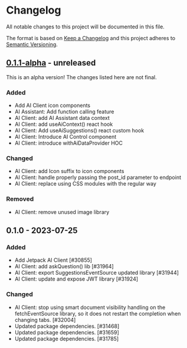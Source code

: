 # Changelog

All notable changes to this project will be documented in this file.

The format is based on [Keep a Changelog](https://keepachangelog.com/en/1.0.0/)
and this project adheres to [Semantic Versioning](https://semver.org/spec/v2.0.0.html).

## [0.1.1-alpha] - unreleased

This is an alpha version! The changes listed here are not final.

### Added
- Add AI Client icon components
- AI Assistant: Add function calling feature
- AI Client: add AI Assistant data context
- AI Client: add useAiContext() react hook
- AI Client: Add useAiSuggestions() react custom hook
- AI Client: Introduce AI Control component
- AI Client: introduce withAiDataProvider HOC

### Changed
- AI Client: add Icon suffix to icon components
- AI Client: handle properly passing the post_id parameter to endpoint
- AI Client: replace using CSS modules with the regular way

### Removed
- AI Client: remove unused image library

## 0.1.0 - 2023-07-25
### Added
- Add Jetpack AI Client [#30855]
- AI Client: add askQuestion() lib [#31964]
- AI Client: export SuggestionsEventSource updated library [#31944]
- AI Client: update and expose JWT library [#31924]

### Changed
- AI Client: stop using smart document visibility handling on the fetchEventSource library, so it does not restart the completion when changing tabs. [#32004]
- Updated package dependencies. [#31468]
- Updated package dependencies. [#31659]
- Updated package dependencies. [#31785]

[0.1.1-alpha]: https://github.com/Automattic/jetpack-ai-client/compare/v0.1.0...v0.1.1-alpha

